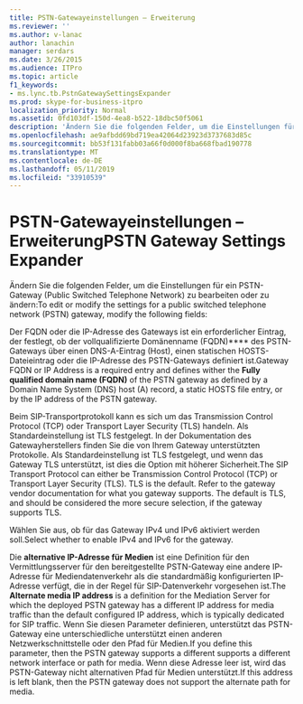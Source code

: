 ```yaml
---
title: PSTN-Gatewayeinstellungen – Erweiterung
ms.reviewer: ''
ms.author: v-lanac
author: lanachin
manager: serdars
ms.date: 3/26/2015
ms.audience: ITPro
ms.topic: article
f1_keywords:
- ms.lync.tb.PstnGatewaySettingsExpander
ms.prod: skype-for-business-itpro
localization_priority: Normal
ms.assetid: 0fd103df-150d-4ea8-b522-18dbc50f5061
description: 'Ändern Sie die folgenden Felder, um die Einstellungen für ein PSTN-Gateway (Public Switched Telephone Network) zu bearbeiten oder zu ändern:'
ms.openlocfilehash: ae9afbdd69bd719ea42064d23923d3737683d85c
ms.sourcegitcommit: bb53f131fabb03a66f0d000f8ba668fbad190778
ms.translationtype: MT
ms.contentlocale: de-DE
ms.lasthandoff: 05/11/2019
ms.locfileid: "33910539"
---
```

# <a name="pstn-gateway-settings-expander"></a><span data-ttu-id="9e6bf-103">PSTN-Gatewayeinstellungen – Erweiterung</span><span class="sxs-lookup"><span data-stu-id="9e6bf-103">PSTN Gateway Settings Expander</span></span>
 
<span data-ttu-id="9e6bf-104">Ändern Sie die folgenden Felder, um die Einstellungen für ein PSTN-Gateway (Public Switched Telephone Network) zu bearbeiten oder zu ändern:</span><span class="sxs-lookup"><span data-stu-id="9e6bf-104">To edit or modify the settings for a public switched telephone network (PSTN) gateway, modify the following fields:</span></span>
  
<span data-ttu-id="9e6bf-105">Der FQDN oder die IP-Adresse des Gateways ist ein erforderlicher Eintrag, der festlegt, ob der vollqualifizierte Domänenname (FQDN)\*\*\*\* des PSTN-Gateways über einen DNS-A-Eintrag (Host), einen statischen HOSTS-Dateieintrag oder die IP-Adresse des PSTN-Gateways definiert ist.</span><span class="sxs-lookup"><span data-stu-id="9e6bf-105">Gateway FQDN or IP Address is a required entry and defines wither the **Fully qualified domain name (FQDN)** of the PSTN gateway as defined by a Domain Name System (DNS) host (A) record, a static HOSTS file entry, or by the IP address of the PSTN gateway.</span></span>
  
<span data-ttu-id="9e6bf-p101">Beim SIP-Transportprotokoll kann es sich um das Transmission Control Protocol (TCP) oder Transport Layer Security (TLS) handeln. Als Standardeinstellung ist TLS festgelegt. In der Dokumentation des Gatewayherstellers finden Sie die von Ihrem Gateway unterstützten Protokolle. Als Standardeinstellung ist TLS festgelegt, und wenn das Gateway TLS unterstützt, ist dies die Option mit höherer Sicherheit.</span><span class="sxs-lookup"><span data-stu-id="9e6bf-p101">The SIP Transport Protocol can either be Transmission Control Protocol (TCP) or Transport Layer Security (TLS). TLS is the default. Refer to the gateway vendor documentation for what you gateway supports. The default is TLS, and should be considered the more secure selection, if the gateway supports TLS.</span></span>
  
<span data-ttu-id="9e6bf-110">Wählen Sie aus, ob für das Gateway IPv4 und IPv6 aktiviert werden soll.</span><span class="sxs-lookup"><span data-stu-id="9e6bf-110">Select whether to enable IPv4 and IPv6 for the gateway.</span></span>
  
<span data-ttu-id="9e6bf-111">Die **alternative IP-Adresse für Medien** ist eine Definition für den Vermittlungsserver für den bereitgestellte PSTN-Gateway eine andere IP-Adresse für Mediendatenverkehr als die standardmäßig konfigurierten IP-Adresse verfügt, die in der Regel für SIP-Datenverkehr vorgesehen ist.</span><span class="sxs-lookup"><span data-stu-id="9e6bf-111">The **Alternate media IP address** is a definition for the Mediation Server for which the deployed PSTN gateway has a different IP address for media traffic than the default configured IP address, which is typically dedicated for SIP traffic.</span></span> <span data-ttu-id="9e6bf-112">Wenn Sie diesen Parameter definieren, unterstützt das PSTN-Gateway eine unterschiedliche unterstützt einen anderen Netzwerkschnittstelle oder den Pfad für Medien.</span><span class="sxs-lookup"><span data-stu-id="9e6bf-112">If you define this parameter, then the PSTN gateway supports a different supports a different network interface or path for media.</span></span> <span data-ttu-id="9e6bf-113">Wenn diese Adresse leer ist, wird das PSTN-Gateway nicht alternativen Pfad für Medien unterstützt.</span><span class="sxs-lookup"><span data-stu-id="9e6bf-113">If this address is left blank, then the PSTN gateway does not support the alternate path for media.</span></span>
  

